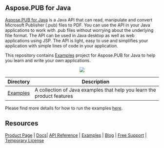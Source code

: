 ## Aspose.PUB for Java

[Aspose.PUB for Java](https://products.aspose.com/pub/java) is a Java API that can read, manipulate and convert Microsoft Publisher (.pub) files to PDF. You can use the API in your Java applications to work with .pub files without worrying about the underlying filie format. The API can be used in Java desktop as well as web applications using JSP. The API is light, easy to use and simplifies your application with simple lines of code in your application. 

This repository contains [Examples](Examples) project for Aspose.PUB for Java to help you learn and write your own applications.

<p align="center">

  <a title="Download complete Aspose.PUB for Java source code" href="https://github.com/aspose-pub/Aspose.PUB-for-Java/archive/master.zip">
	<img src="https://raw.github.com/AsposeExamples/java-examples-dashboard/master/images/downloadZip-Button-Large.png" />
  </a>
</p>

Directory | Description
--------- | -----------
[Examples](Examples)  | A collection of Java examples that help you learn the product features

Please find more details for how to run the examples [here](https://docs.aspose.com/pub/java/how-to-run-the-examples/).

## Resources

[Product Page](https://products.aspose.com/pub/java) | [Docs](https://docs.aspose.com/pub/java)| [API Reference](https://apireference.aspose.com/java/html) | [Examples](https://github.com/aspose-pub/Aspose.PUB-for-Java)  | [Blog](https://blog.aspose.com/category/pub/) | [Free Support](https://forum.aspose.com/c/pub) | [Temporary License](https://purchase.aspose.com/temporary-license)